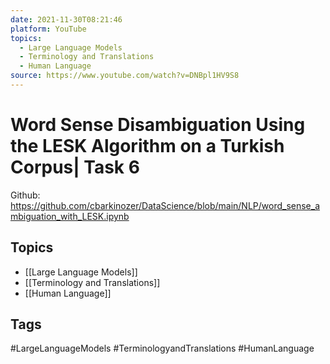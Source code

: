 ```yaml
---
date: 2021-11-30T08:21:46
platform: YouTube
topics:
  - Large Language Models
  - Terminology and Translations
  - Human Language
source: https://www.youtube.com/watch?v=DNBpl1HV9S8
---
```

# Word Sense Disambiguation Using the LESK Algorithm on a Turkish Corpus| Task 6

Github: 
https://github.com/cbarkinozer/DataScience/blob/main/NLP/word_sense_ambiguation_with_LESK.ipynb

## Topics
- [[Large Language Models]]
- [[Terminology and Translations]]
- [[Human Language]]

## Tags
#LargeLanguageModels #TerminologyandTranslations #HumanLanguage